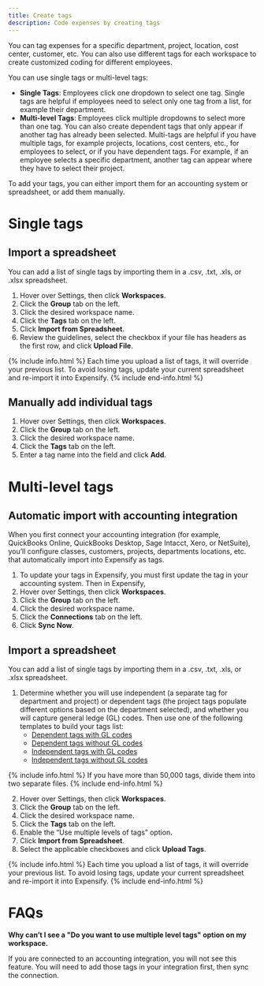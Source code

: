 ```yaml
---
title: Create tags
description: Code expenses by creating tags
---
```

<div id="expensify-classic" markdown="1">

You can tag expenses for a specific department, project, location, cost center, customer, etc. You can also use different tags for each workspace to create customized coding for different employees.

You can use single tags or multi-level tags:
- **Single Tags**: Employees click one dropdown to select one tag. Single tags are helpful if employees need to select only one tag from a list, for example their department.
- **Multi-level Tags**: Employees click multiple dropdowns to select more than one tag. You can also create dependent tags that only appear if another tag has already been selected. Multi-tags are helpful if you have multiple tags, for example projects, locations, cost centers, etc., for employees to select, or if you have dependent tags. For example, if an employee selects a specific department, another tag can appear where they have to select their project. 

To add your tags, you can either import them for an accounting system or spreadsheet, or add them manually.

# Single tags

## Import a spreadsheet

You can add a list of single tags by importing them in a .csv, .txt, .xls, or .xlsx spreadsheet. 

1. Hover over Settings, then click **Workspaces**. 
2. Click the **Group** tab on the left. 
3. Click the desired workspace name. 
4. Click the **Tags** tab on the left. 
5. Click **Import from Spreadsheet**.
6. Review the guidelines, select the checkbox if your file has headers as the first row, and click **Upload File**. 

{% include info.html %}
Each time you upload a list of tags, it will override your previous list. To avoid losing tags, update your current spreadsheet and re-import it into Expensify.
{% include end-info.html %}

## Manually add individual tags

1. Hover over Settings, then click **Workspaces**. 
2. Click the **Group** tab on the left. 
3. Click the desired workspace name. 
4. Click the **Tags** tab on the left. 
5. Enter a tag name into the field and click **Add**. 

# Multi-level tags

## Automatic import with accounting integration

When you first connect your accounting integration (for example, QuickBooks Online, QuickBooks Desktop, Sage Intacct, Xero, or NetSuite), you’ll configure classes, customers, projects, departments locations, etc. that automatically import into Expensify as tags.

1. To update your tags in Expensify, you must first update the tag in your accounting system. Then in Expensify, 
2. Hover over Settings, then click **Workspaces**. 
3. Click the **Group** tab on the left. 
4. Click the desired workspace name. 
5. Click the **Connections** tab on the left. 
6. Click **Sync Now**.

## Import a spreadsheet

You can add a list of single tags by importing them in a .csv, .txt, .xls, or .xlsx spreadsheet.

1. Determine whether you will use independent (a separate tag for department and project) or dependent tags (the project tags populate different options based on the department selected), and whether you will capture general ledge (GL) codes. Then use one of the following templates to build your tags list:
   - [Dependent tags with GL codes]({{site.url}}/assets/Files/Dependent+with+GL+codes+format.csv)
   - [Dependent tags without GL codes]({{site.url}}/assets/Files/Dependent+without+GL+codes+format.csv)
   - [Independent tags with GL codes]({{site.url}}/assets/Files/Independent+with+GL+codes+format.csv)
   - [Independent tags without GL codes]({{site.url}}/assets/Files/Independent+without+GL+codes+format.csv)

{% include info.html %}
If you have more than 50,000 tags, divide them into two separate files.
{% include end-info.html %}

2. Hover over Settings, then click **Workspaces**. 
3. Click the **Group** tab on the left. 
4. Click the desired workspace name. 
5. Click the **Tags** tab on the left. 
6. Enable the “Use multiple levels of tags” option.
7. Click **Import from Spreadsheet**.
8. Select the applicable checkboxes and click **Upload Tags**.  

{% include info.html %}
Each time you upload a list of tags, it will override your previous list. To avoid losing tags, update your current spreadsheet and re-import it into Expensify.
{% include end-info.html %} 

# FAQs

**Why can’t I see a "Do you want to use multiple level tags" option on my workspace.** 

If you are connected to an accounting integration, you will not see this feature. You will need to add those tags in your integration first, then sync the connection.
 
</div>
